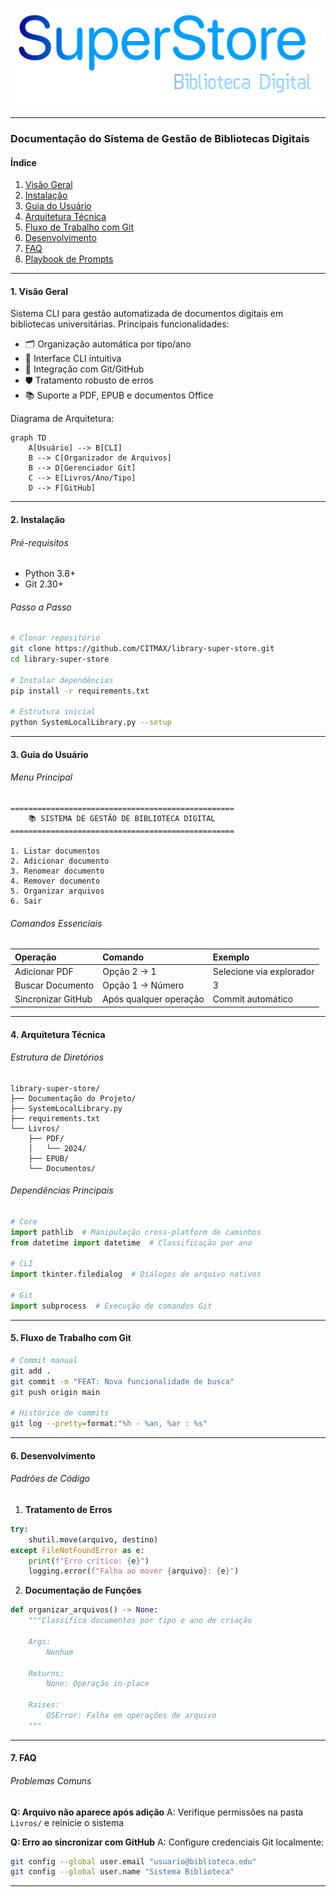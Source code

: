 ![LogoBiblioteca.png](https://github.com/CITMAX/library-super-store/blob/main/Documenta%C3%A7%C3%A3o%20do%20Projeto/LogoBiblioteca.png?raw=true)

---

### Documentação do Sistema de Gestão de Bibliotecas Digitais

#### Índice

1. [Visão Geral](#1-vis%C3%A3o-geral)
2. [Instalação](#2-instala%C3%A7%C3%A3o)
3. [Guia do Usuário](#3-guia-do-usu%C3%A1rio)
4. [Arquitetura Técnica](#4-arquitetura-t%C3%A9cnica)
5. [Fluxo de Trabalho com Git](#5-fluxo-de-trabalho-com-git)
6. [Desenvolvimento](#6-desenvolvimento)
7. [FAQ](#7-faq)
8. [Playbook de Prompts](#8-playbook-de-prompts)

---

#### 1. Visão Geral

Sistema CLI para gestão automatizada de documentos digitais em bibliotecas universitárias. Principais funcionalidades:

- 🗂️ Organização automática por tipo/ano
- 📝 Interface CLI intuitiva
- 🔄 Integração com Git/GitHub
- 🛡️ Tratamento robusto de erros
- 📚 Suporte a PDF, EPUB e documentos Office

Diagrama de Arquitetura:

```mermaid
graph TD
    A[Usuário] --> B[CLI]
    B --> C[Organizador de Arquivos]
    B --> D[Gerenciador Git]
    C --> E[Livros/Ano/Tipo]
    D --> F[GitHub]
```


---

#### 2. Instalação

###### Pré-requisitos

- Python 3.8+
- Git 2.30+


###### Passo a Passo

```bash
# Clonar repositório
git clone https://github.com/CITMAX/library-super-store.git
cd library-super-store

# Instalar dependências
pip install -r requirements.txt

# Estrutura inicial
python SystemLocalLibrary.py --setup
```


---

#### 3. Guia do Usuário

###### Menu Principal

```
==================================================
    📚 SISTEMA DE GESTÃO DE BIBLIOTECA DIGITAL     
==================================================

1. Listar documentos
2. Adicionar documento
3. Renomear documento
4. Remover documento
5. Organizar arquivos
6. Sair
```


###### Comandos Essenciais

| Operação           | Comando                | Exemplo                  |
| :----------------- | :--------------------- | :----------------------- |
| Adicionar PDF      | Opção 2 → 1            | Selecione via explorador |
| Buscar Documento   | Opção 1 → Número       | 3                        |
| Sincronizar GitHub | Após qualquer operação | Commit automático        |


---

#### 4. Arquitetura Técnica

###### Estrutura de Diretórios

```
library-super-store/
├── Documentação do Projeto/
├── SystemLocalLibrary.py
├── requirements.txt
└── Livros/
    ├── PDF/
    │   └── 2024/
    ├── EPUB/
    └── Documentos/
```


###### Dependências Principais

```python
# Core
import pathlib  # Manipulação cross-platform de caminhos
from datetime import datetime  # Classificação por ano

# CLI
import tkinter.filedialog  # Diálogos de arquivo nativos

# Git
import subprocess  # Execução de comandos Git
```


---

#### 5. Fluxo de Trabalho com Git

```bash
# Commit manual
git add .
git commit -m "FEAT: Nova funcionalidade de busca"
git push origin main

# Histórico de commits
git log --pretty=format:"%h - %an, %ar : %s"
```


---

#### 6. Desenvolvimento

###### Padrões de Código

1. **Tratamento de Erros**

```python
try:
    shutil.move(arquivo, destino)
except FileNotFoundError as e:
    print(f"Erro crítico: {e}")
    logging.error(f"Falha ao mover {arquivo}: {e}")
```

2. **Documentação de Funções**

```python
def organizar_arquivos() -> None:
    """Classifica documentos por tipo e ano de criação
    
    Args:
        Nenhum
    
    Returns:
        None: Operação in-place
    
    Raises:
        OSError: Falha em operações de arquivo
    """
```


---

#### 7. FAQ

###### Problemas Comuns

**Q: Arquivo não aparece após adição**
A: Verifique permissões na pasta `Livros/` e reinicie o sistema

**Q: Erro ao sincronizar com GitHub**
A: Configure credenciais Git localmente:

```bash
git config --global user.email "usuario@biblioteca.edu"
git config --global user.name "Sistema Biblioteca"
```


---

### 
